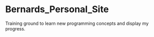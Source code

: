 # Bernards_Personal_Site
Training ground to learn new programming concepts and display my progress. 
